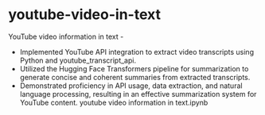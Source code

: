# youtube-video-in-text
YouTube video information in text  - 

 - Implemented YouTube API integration to extract video transcripts using Python and youtube_transcript_api.
- Utilized the Hugging Face Transformers pipeline for summarization to generate concise and coherent summaries from extracted transcripts.
- Demonstrated proficiency in API usage, data extraction, and natural language processing, resulting in an effective summarization system for YouTube content.
youtube video information in text.ipynb
